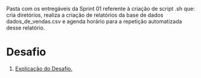 Pasta com os entregáveis da Sprint 01 referente à criação de script .sh que: cria diretórios, realiza a criação de relatórios da base de dados dados_de_vendas.csv e agenda horário para a repetição automatizada desse relatório.

# Desafio


1. [Explicação do Desafio.](/sprint_01/Desafio/README.md)


